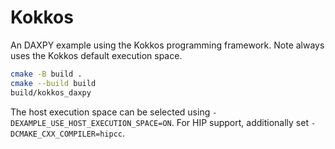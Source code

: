 # Kokkos

An DAXPY example using the Kokkos programming framework.
Note always uses the Kokkos default execution space.

```bash
cmake -B build .
cmake --build build
build/kokkos_daxpy
```

The host execution space can be selected using `-DEXAMPLE_USE_HOST_EXECUTION_SPACE=ON`.
For HIP support, additionally set `-DCMAKE_CXX_COMPILER=hipcc`.